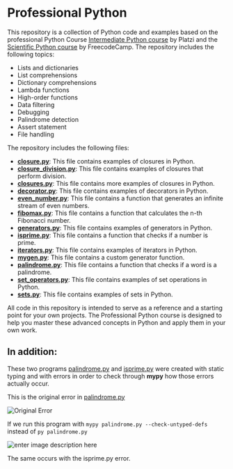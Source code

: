# Professional Python

This repository is a collection of Python code and examples based on the professional Python Course [Intermediate Python course](https://platzi.com/cursos/python/) by Platzi and the [Scientific Python course](https://www.freecodecamp.org/learn/scientific-computing-with-python/) by FreecodeCamp. The repository includes the following topics:

-   Lists and dictionaries
-   List comprehensions
-   Dictionary comprehensions
-   Lambda functions
-   High-order functions
-   Data filtering
-   Debugging
-   Palindrome detection
-   Assert statement
-   File handling

The repository includes the following files:
-   [**closure.py**](https://github.com/Osvajorge/Data-Science-Platzi-Courses/tree/main/professional_python/closure.py): This file contains examples of closures in Python.
-   [**closure_division.py**](https://github.com/Osvajorge/Data-Science-Platzi-Courses/tree/main/professional_python/closure_division.py): This file contains examples of closures that perform division.
-   [**closures.py**](https://github.com/Osvajorge/Data-Science-Platzi-Courses/tree/main/professional_python/closures.py): This file contains more examples of closures in Python.
-   [**decorator.py**](https://github.com/Osvajorge/Data-Science-Platzi-Courses/tree/main/professional_python/decorator.py): This file contains examples of decorators in Python.
-   [**even_number.py**](https://github.com/Osvajorge/Data-Science-Platzi-Courses/tree/main/professional_python/even_number.py): This file contains a function that generates an infinite stream of even numbers.
-   [**fibomax.py**](https://github.com/Osvajorge/Data-Science-Platzi-Courses/tree/main/professional_python/fibomax.py): This file contains a function that calculates the n-th Fibonacci number.
-   [**generators.py**](https://github.com/Osvajorge/Data-Science-Platzi-Courses/tree/main/professional_python/generators.py): This file contains examples of generators in Python.
-   [**isprime.py**](https://github.com/Osvajorge/Data-Science-Platzi-Courses/tree/main/professional_python/isprime.py): This file contains a function that checks if a number is prime.
-  [**iterators.py**](https://github.com/Osvajorge/Data-Science-Platzi-Courses/tree/main/professional_python/iterators.py): This file contains examples of iterators in Python.
-   [**mygen.py**](https://github.com/Osvajorge/Data-Science-Platzi-Courses/tree/main/professional_python/mygen.py): This file contains a custom generator function.
-   [**palindrome.py**](https://github.com/Osvajorge/Data-Science-Platzi-Courses/tree/main/professional_python/): This file contains a function that checks if a word is a palindrome.
-   [**set_operators.py**](https://github.com/Osvajorge/Data-Science-Platzi-Courses/tree/main/professional_python/palindrome.py): This file contains examples of set operations in Python.
-   [**sets.py**](https://github.com/Osvajorge/Data-Science-Platzi-Courses/tree/main/professional_python/sets.py): This file contains examples of sets in Python.
 
All code in this repository is intended to serve as a reference and a starting point for your own projects. The Professional Python course is designed to help you master these advanced concepts in Python and apply them in your own work.

## In addition: 
These two programs [palindrome.py](https://github.com/Osvajorge/Data-Science-Platzi-Courses/blob/main/professional_python/palindrome.py) and [isprime.py](https://github.com/Osvajorge/Data-Science-Platzi-Courses/blob/main/professional_python/isprime.py) were created with static typing and with errors in order to check through **mypy** how those errors actually occur.

This is the original error in [palindrome.py](https://github.com/Osvajorge/Data-Science-Platzi-Courses/blob/main/professional_python/palindrome.py)

![Original Error](https://i.imgur.com/5osGsG1.png)

If we run this program with `mypy palindrome.py --check-untyped-defs` instead of `py palindrome.py`

![enter image description here](https://i.imgur.com/vMMG8n2.png)

The same occurs with the isprime.py error.


